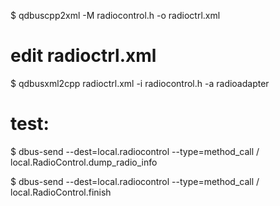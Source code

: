 $ qdbuscpp2xml -M radiocontrol.h -o radioctrl.xml

# edit radioctrl.xml

$ qdbusxml2cpp radioctrl.xml -i radiocontrol.h -a radioadapter

# test:

$ dbus-send --dest=local.radiocontrol --type=method_call / local.RadioControl.dump_radio_info

$ dbus-send --dest=local.radiocontrol --type=method_call / local.RadioControl.finish
